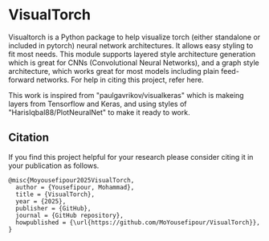 # VisualTorch
Visualtorch is a Python package to help visualize torch (either standalone or included in pytorch) neural network architectures. It allows easy styling to fit most needs. This module supports layered style architecture generation which is great for CNNs (Convolutional Neural Networks), and a graph style architecture, which works great for most models including plain feed-forward networks. For help in citing this project, refer here.

This work is inspired from "paulgavrikov/visualkeras" which is makeing layers from Tensorflow and Keras, and using styles of "HarisIqbal88/PlotNeuralNet" to make it ready to work.



<h2 id="citation-header"> Citation </h2>

If you find this project helpful for your research please consider citing it in your publication as follows.
```
@misc{Moyousefipour2025VisualTorch,
  author = {Yousefipour, Mohammad},
  title = {VisualTorch},
  year = {2025},
  publisher = {GitHub},
  journal = {GitHub repository},
  howpublished = {\url{https://github.com/MoYousefipour/VisualTorch}},
}
```
